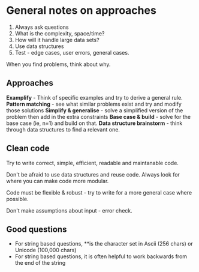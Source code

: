 # General notes on approaches

1. Always ask questions
2. What is the complexity, space/time?
3. How will it handle large data sets?
4. Use data structures
5. Test - edge cases, user errors, general cases.

When you find problems, think about why.

## Approaches

**Examplify** - Think of specific examples and try to derive a general rule.
**Pattern matching** - see what similar problems exist and try and modify those solutions
**Simplify & generalise** - solve a simplified version of the problem then add in the extra constraints
**Base case & build** - solve for the base case (ie, n=1) and build on that.
**Data structure brainstorm** - think through data structures to find a relevant one.

## Clean code

Try to write correct, simple, efficient, readable and maintanable code.

Don't be afraid to use data structures and reuse code. Always look for where you can make code more modular.

Code must be flexible & robust - try to write for a more general case where possible.

Don't make assumptions about input - error check.

## Good questions

* For string based questions, **is the character set in Ascii (256 chars) or Unicode (100,000 chars)
* For string based questions, it is often helpful to work backwards from the end of the string